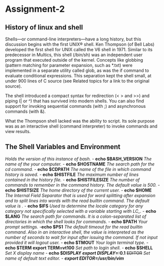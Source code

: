 # Assignment-2

## History of linux and shell 

Shells—or command-line interpreters—have a long history, but this discussion begins with the first UNIX® shell. Ken Thompson (of Bell Labs) developed the first shell for UNIX called the V6 shell in 1971. Similar to its predecessor in Multics, this shell (/bin/sh) was an independent user program that executed outside of the kernel. Concepts like globbing (pattern matching for parameter expansion, such as *.txt) were implemented in a separate utility called glob, as was the if command to evaluate conditional expressions. This separation kept the shell small, at under 900 lines of C source (see Related topics for a link to the original source).

The shell introduced a compact syntax for redirection (< > and >>) and piping (| or ^) that has survived into modern shells. You can also find support for invoking sequential commands (with ;) and asynchronous commands (with &).

What the Thompson shell lacked was the ability to script. Its sole purpose was as an interactive shell (command interpreter) to invoke commands and view results.

## The Shell Variables and Environment

*Holds the version of this instance of bash.* - **echo $BASH_VERSION**
*The name of the your computer.* - **echo $HOSTNAME**
*The search path for the cd command.* - **echo $CDPATH**
*The name of the file in which command history is saved.* - **echo $HISTFILE**
*The maximum number of lines contained in the history file.* - **echo $HISTFILESIZE**
*The number of commands to remember in the command history. The default value is 500.* - **echo $HISTSIZE**
*The home directory of the current user.* - **echo $HOME**
*The Internal Field Separator that is used for word splitting after expansion and to split lines into words with the read builtin command. The default value is <space><tab><newline>.* - **echo $IFS**
*Used to determine the locale category for any category not specifically selected with a variable starting with LC_.* - **echo $LANG**
*The search path for commands. It is a colon-separated list of directories in which the shell looks for commands.* - **echo $PATH**
*Your prompt settings.* -**echo $PS1**
*The default timeout for the read builtin command. Also in an interactive shell, the value is interpreted as the number of seconds to wait for input after issuing the command. If not input provided it will logout user.* - **echo $TMOUT**
*Your login terminal type.* - **echo $TERM
export TERM=vt100**
*Set path to login shell.* - **echo $SHELL**
*Set X display name* - **echo $DISPLAY _export DISPLAY_=:0.1**
~~EDITOR~~ *Set name of default text editor.* - ***export EDITOR=/usr/bin/vim***
